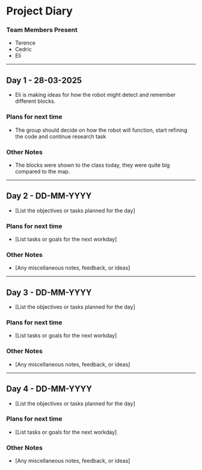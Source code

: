 # Project Diary

### Team Members Present
- Terence
- Cedric
- Eli

---

## Day 1 - 28-03-2025
- Eli is making ideas for how the robot might detect and remember different blocks.

### Plans for next time
- The group should decide on how the robot will function, start refining the code and continue research task

### Other Notes
- The blocks were shown to the class today, they were quite big compared to the map.

---

## Day 2 - DD-MM-YYYY
- [List the objectives or tasks planned for the day]

### Plans for next time
- [List tasks or goals for the next workday]

### Other Notes
- [Any miscellaneous notes, feedback, or ideas]

---

## Day 3 - DD-MM-YYYY
- [List the objectives or tasks planned for the day]

### Plans for next time
- [List tasks or goals for the next workday]

### Other Notes
- [Any miscellaneous notes, feedback, or ideas]

---

## Day 4 - DD-MM-YYYY
- [List the objectives or tasks planned for the day]

### Plans for next time
- [List tasks or goals for the next workday]

### Other Notes
- [Any miscellaneous notes, feedback, or ideas]

